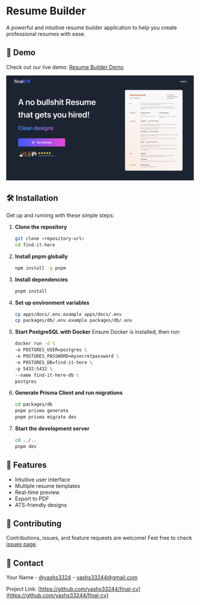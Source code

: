 # Resume Builder

A powerful and intuitive resume builder application to help you create professional resumes with ease.

## 🚀 Demo

Check out our live demo: [Resume Builder Demo](https://drive.google.com/file/d/1MqCEOPTspBn82Pjt6y4_HIeglq1VWKye/view?usp=sharing)

![Resume Builder Preview](./preview.png)

## 🛠️ Installation

Get up and running with these simple steps:

1. **Clone the repository**
   ```bash
   git clone <repository-url>
   cd find-it-here
   ```

2. **Install pnpm globally**
   ```bash
   npm install -g pnpm
   ```

3. **Install dependencies**
   ```bash
   pnpm install
   ```

4. **Set up environment variables**
   ```bash
   cp apps/docs/.env.example apps/docs/.env
   cp packages/db/.env.example packages/db/.env
   ```

5. **Start PostgreSQL with Docker**
   Ensure Docker is installed, then run:
   ```bash
   docker run -d \
   -e POSTGRES_USER=postgres \
   -e POSTGRES_PASSWORD=mysecretpassword \
   -e POSTGRES_DB=find-it-here \
   -p 5432:5432 \
   --name find-it-here-db \
   postgres
   ```

6. **Generate Prisma Client and run migrations**
   ```bash
   cd packages/db
   pnpm prisma generate
   pnpm prisma migrate dev
   ```

7. **Start the development server**
   ```bash
   cd ../..
   pnpm dev
   ```

## 🌟 Features

- Intuitive user interface
- Multiple resume templates
- Real-time preview
- Export to PDF
- ATS-friendly designs

## 🤝 Contributing

Contributions, issues, and feature requests are welcome! Feel free to check [issues page](https://github.com/yashs33244/final-cv/issues).

## 👥 Contact

Your Name - [@yashs3324](https://twitter.com/yashs33244) - yashs33244@gmail.com

Project Link: [https://github.com/yashs33244/final-cv](https://github.com/yashs33244/final-cv)